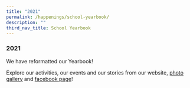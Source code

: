 ```yaml
---
title: "2021"
permalink: /happenings/school-yearbook/
description: ""
third_nav_title: School Yearbook
---
```

### **2021**
We have reformatted our Yearbook!  

Explore our activities, our events and our stories from our website, [photo gallery](https://www.flickr.com/photos/106251112@N04/sets/) and [facebook page](https://www.facebook.com/Juying.Secondary)!